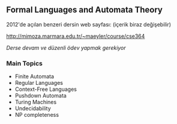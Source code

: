 ﻿## Formal Languages and Automata Theory

2012'de açılan benzeri dersin web sayfası: (içerik biraz değişebilir)

http://mimoza.marmara.edu.tr/~maeyler/course/cse364

*Derse devam ve düzenli ödev yapmak gerekiyor*

### Main Topics
* Finite Automata
* Regular Languages
* Context-Free Languages
* Pushdown Automata
* Turing Machines
* Undecidability
* NP completeness
